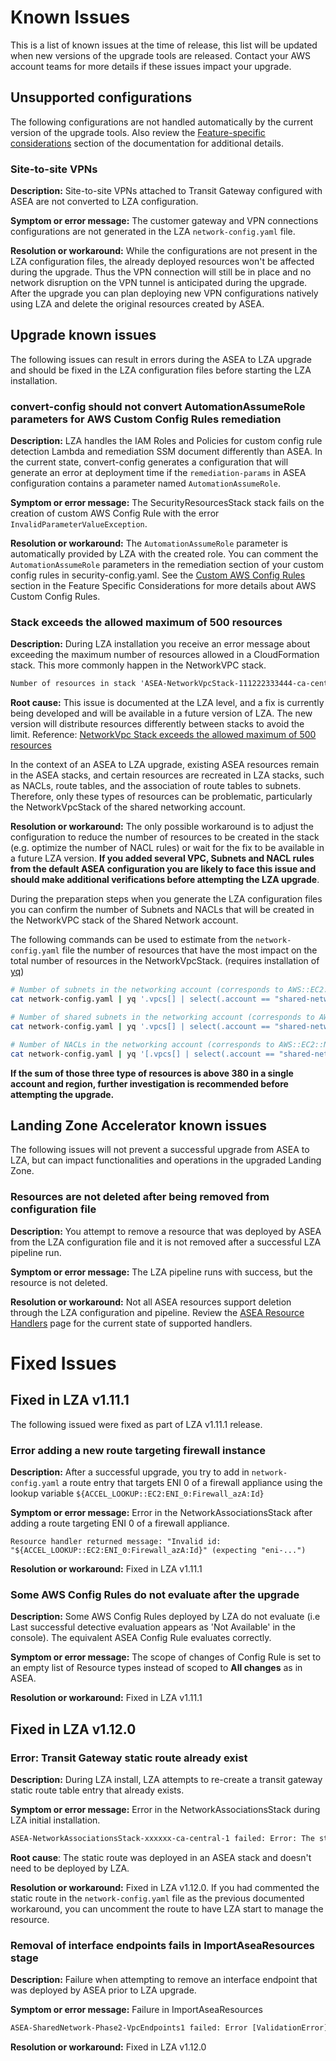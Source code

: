 # Known Issues

This is a list of known issues at the time of release, this list will be updated when new versions of the upgrade tools are released. Contact your AWS account teams for more details if these issues impact your upgrade.

## Unsupported configurations
The following configurations are not handled automatically by the current version of the upgrade tools. Also review the [Feature-specific considerations](./comparison/feature-specific-considerations.m) section of the documentation for additional details.

### Site-to-site VPNs

**Description:** Site-to-site VPNs attached to Transit Gateway configured with ASEA are not converted to LZA configuration.

**Symptom or error message:** The customer gateway and VPN connections configurations are not generated in the LZA `network-config.yaml` file.

**Resolution or workaround:** While the configurations are not present in the LZA configuration files, the already deployed resources won't be affected during the upgrade. Thus the VPN connection will still be in place and no network disruption on the VPN tunnel is anticipated during the upgrade. After the upgrade you can plan deploying new VPN configurations natively using LZA and delete the original resources created by ASEA.


## Upgrade known issues
The following issues can result in errors during the ASEA to LZA upgrade and should be fixed in the LZA configuration files before starting the LZA installation.

### convert-config should not convert AutomationAssumeRole parameters for AWS Custom Config Rules remediation

**Description:** LZA handles the IAM Roles and Policies for custom config rule detection Lambda and remediation SSM document differently than ASEA. In the current state, convert-config generates a configuration that will generate an error at deployment time if the `remediation-params` in ASEA configuration contains a parameter named `AutomationAssumeRole`.

**Symptom or error message:** The SecurityResourcesStack stack fails on the creation of custom AWS Config Rule with the error `InvalidParameterValueException`.

**Resolution or workaround:** The `AutomationAssumeRole` parameter is automatically provided by LZA with the created role. You can comment the `AutomationAssumeRole` parameters in the remediation section of your custom config rules in security-config.yaml. See the [Custom AWS Config Rules](./comparison/feature-specific-considerations.md#custom-aws-config-rules) section in the Feature Specific Considerations for more details about AWS Custom Config Rules.

### Stack exceeds the allowed maximum of 500 resources

**Description:** During LZA installation you receive an error message about exceeding the maximum number of resources allowed in a CloudFormation stack. This more commonly happen in the NetworkVPC stack.

```txt
Number of resources in stack 'ASEA-NetworkVpcStack-111222333444-ca-central-1': 571 is greater than allowed maximum of 500
```

**Root cause:** This issue is documented at the LZA level, and a fix is currently being developed and will be available in a future version of LZA. The new version will distribute resources differently between stacks to avoid the limit.
Reference: [NetworkVpc Stack exceeds the allowed maximum of 500 resources](https://github.com/awslabs/landing-zone-accelerator-on-aws/issues/320)

In the context of an ASEA to LZA upgrade, existing ASEA resources remain in the ASEA stacks, and certain resources are recreated in LZA stacks, such as NACLs, route tables, and the association of route tables to subnets. Therefore, only these types of resources can be problematic, particularly the NetworkVpcStack of the shared networking account.

**Resolution or workaround:** The only possible workaround is to adjust the configuration to reduce the number of resources to be created in the stack (e.g. optimize the number of NACL rules) or wait for the fix to be available in a future LZA version. **If you added several VPC, Subnets and NACL rules from the default ASEA configuration you are likely to face this issue and should make additional verifications before attempting the LZA upgrade**.

During the preparation steps when you generate the LZA configuration files you can confirm the number of Subnets and NACLs that will be created in the NetworkVPC stack of the Shared Network account.

The following commands can be used to estimate from the `network-config.yaml` file the number of resources that have the most impact on the total number of resources in the NetworkVpcStack. (requires installation of [yq](https://github.com/mikefarah/yq))

```bash
# Number of subnets in the networking account (corresponds to AWS::EC2::SubnetRouteTableAssociation)
cat network-config.yaml | yq '.vpcs[] | select(.account == "shared-network" and .region == "ca-central-1") | .subnets[].name' | wc -l

# Number of shared subnets in the networking account (corresponds to AWS::RAM::ResourceShare)
cat network-config.yaml | yq '.vpcs[] | select(.account == "shared-network" and .region == "ca-central-1") | .subnets[] | select(. | has("shareTargets")) | .name' | wc -l

# Number of NACLs in the networking account (corresponds to AWS::EC2::NetworkAclEntry)
cat network-config.yaml | yq '[.vpcs[] | select(.account == "shared-network" and .region == "ca-central-1") | [.networkAcls[].inboundRules, .networkAcls[].outboundRules]] | flatten | length'
```

**If the sum of those three type of resources is above 380 in a single account and region, further investigation is recommended before attempting the upgrade.**

## Landing Zone Accelerator known issues
The following issues will not prevent a successful upgrade from ASEA to LZA, but can impact functionalities and operations in the upgraded Landing Zone.

### Resources are not deleted after being removed from configuration file

**Description:** You attempt to remove a resource that was deployed by ASEA from the LZA configuration file and it is not removed after a successful LZA pipeline run.

**Symptom or error message:** The LZA pipeline runs with success, but the resource is not deleted.

**Resolution or workaround:** Not all ASEA resources support deletion through the LZA configuration and pipeline. Review the [ASEA Resource Handlers](./asea-resource-handlers.md) page for the current state of supported handlers.


# Fixed Issues

## Fixed in LZA v1.11.1

The following issued were fixed as part of LZA v1.11.1 release.

### Error adding a new route targeting firewall instance

**Description:** After a successful upgrade, you try to add in `network-config.yaml` a route entry that targets ENI 0 of a firewall appliance using the lookup variable `${ACCEL_LOOKUP::EC2:ENI_0:Firewall_azA:Id}`

**Symptom or error message:** Error in the NetworkAssociationsStack after adding a route targeting ENI 0 of a firewall appliance.

```
Resource handler returned message: "Invalid id: "${ACCEL_LOOKUP::EC2:ENI_0:Firewall_azA:Id}" (expecting "eni-...")
```

**Resolution or workaround:** Fixed in LZA v1.11.1


### Some AWS Config Rules do not evaluate after the upgrade

**Description:** Some AWS Config Rules deployed by LZA do not evaluate (i.e Last successful detective evaluation appears as 'Not Available' in the console). The equivalent ASEA Config Rule evaluates correctly.

**Symptom or error message:** The scope of changes of Config Rule is set to an empty list of Resource types instead of scoped to **All changes** as in ASEA.

**Resolution or workaround:** Fixed in LZA v1.11.1

## Fixed in LZA v1.12.0

### Error: Transit Gateway static route already exist

**Description:** During LZA install, LZA attempts to re-create a transit gateway static route table entry that already exists.

**Symptom or error message:** Error in the NetworkAssociationsStack during LZA initial installation.

```txt
ASEA-NetworkAssociationsStack-xxxxxx-ca-central-1 failed: Error: The stack named ASEA-NetworkAssociationsStack-xxxxxx-ca-central-1 failed creation, it may need to be manually deleted from the AWS console: ROLLBACK_COMPLETE: tgw-rtb-xxxxx|x.x.x.x/yy already exists in stack arn:aws:cloudformation:ca-central-1:xxxxxxx:stack/ASEA-SharedNetwork-Phase2
```

**Root cause**: The static route was deployed in an ASEA stack and doesn't need to be deployed by LZA.

**Resolution or workaround:** Fixed in LZA v1.12.0. If you had commented the static route in the `network-config.yaml` file as the previous documented workaround, you can uncomment the route to have LZA start to manage the resource.

### Removal of interface endpoints fails in ImportAseaResources stage

**Description:** Failure when attempting to remove an interface endpoint that was deployed by ASEA prior to LZA upgrade.

**Symptom or error message:** Failure in ImportAseaResources

```txt
ASEA-SharedNetwork-Phase2-VpcEndpoints1 failed: Error [ValidationError]: Template format error: Unresolved resource dependencies [SsmParamEndpointVpccodecommitDns] in the Resources block of the template
```

**Resolution or workaround:** Fixed in LZA v1.12.0
